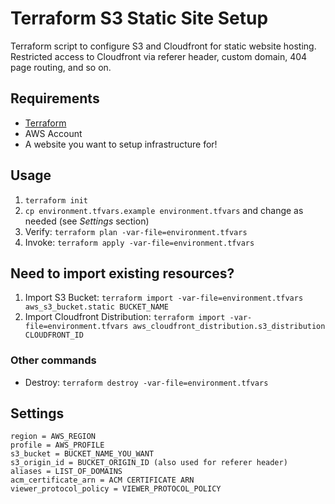 # Terraform S3 Static Site Setup

Terraform script to configure S3 and Cloudfront for static website hosting. Restricted access to Cloudfront via referer header, custom domain, 404 page routing, and so on.

## Requirements

- [Terraform](https://learn.hashicorp.com/terraform/getting-started/install)
- AWS Account
- A website you want to setup infrastructure for!

## Usage

1. `terraform init`
1. `cp environment.tfvars.example environment.tfvars` and change as needed (see _Settings_ section)
1. Verify: `terraform plan -var-file=environment.tfvars`
1. Invoke: `terraform apply -var-file=environment.tfvars`

## Need to import existing resources?

1. Import S3 Bucket: `terraform import -var-file=environment.tfvars aws_s3_bucket.static BUCKET_NAME`
1. Import Cloudfront Distribution: `terraform import -var-file=environment.tfvars aws_cloudfront_distribution.s3_distribution CLOUDFRONT_ID`

### Other commands

- Destroy: `terraform destroy -var-file=environment.tfvars`

## Settings

```
region = AWS_REGION
profile = AWS_PROFILE
s3_bucket = BUCKET_NAME_YOU_WANT
s3_origin_id = BUCKET_ORIGIN_ID (also used for referer header)
aliases = LIST_OF_DOMAINS
acm_certificate_arn = ACM CERTIFICATE ARN
viewer_protocol_policy = VIEWER_PROTOCOL_POLICY
```
